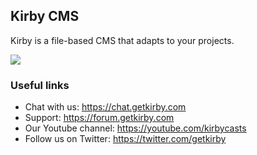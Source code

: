 ## Kirby CMS

Kirby is a file-based CMS that adapts to your projects.

![](https://camo.githubusercontent.com/a354de2e91cbbc441b95be46bc2aca435b2305598ab4da9ee8d79fac9717ce3d/687474703a2f2f6765746b697262792e636f6d2f6173736574732f696d616765732f6769746875622f6b697262792d73637265656e2e706e67)

### Useful links

- Chat with us: https://chat.getkirby.com
- Support: https://forum.getkirby.com
- Our Youtube channel: https://youtube.com/kirbycasts
- Follow us on Twitter: https://twitter.com/getkirby

